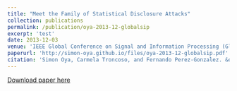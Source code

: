 ```yaml
---
title: "Meet the Family of Statistical Disclosure Attacks"
collection: publications
permalink: /publication/oya-2013-12-globalsip
excerpt: 'test'
date: 2013-12-03
venue: 'IEEE Global Conference on Signal and Information Processing (GlobalSIP)'
paperurl: 'http://simon-oya.github.io/files/oya-2013-12-globalsip.pdf'
citation: 'Simon Oya, Carmela Troncoso, and Fernando Perez-Gonzalez. &quot;Meet the Family of Statistical Disclosure Attacks&quot; <i>IEEE Global Conference on Signal and Information Processing</i>. (pp. 233-236). IEEE, 2013.'
---
```


[Download paper here](http://simon-oya.github.io/files/oya-2013-12-globalsip.pdf)
